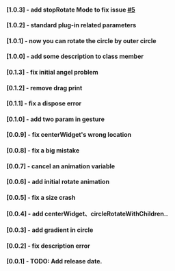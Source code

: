 
#### [1.0.3] - add stopRotate Mode to fix issue [#5](https://github.com/asjqkkkk/circle_list/issues/5#event-3234255569)

#### [1.0.2] - standard plug-in related parameters

#### [1.0.1] - now you can rotate the circle by outer circle

#### [1.0.0] - add some description to class member

#### [0.1.3] - fix initial angel problem

#### [0.1.2] - remove drag print

#### [0.1.1] - fix a dispose error

#### [0.1.0] - add two param in gesture

#### [0.0.9] - fix centerWidget's wrong location

#### [0.0.8] - fix a big mistake

#### [0.0.7] - cancel an animation variable

#### [0.0.6] - add initial rotate animation

#### [0.0.5] - fix a size crash

#### [0.0.4] - add centerWidget、circleRotateWithChildren..

#### [0.0.3] - add gradient in circle

#### [0.0.2] - fix description error

#### [0.0.1] - TODO: Add release date.

